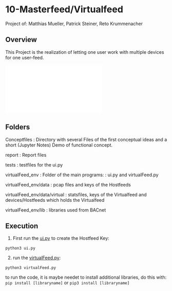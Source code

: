 ﻿#  10-Masterfeed/Virtualfeed

  

Project of: Matthias Mueller, Patrick Steiner, Reto Krummenacher

  

##  Overview

  

This Project is the realization of letting one user work with multiple devices for one user-feed.

  

![Report](report/IasReport_Gruppe10_Multidevice.pdf)

  

##  Folders

  
 Conceptfiles
 : Directory with several Files of the first conceptual ideas and a short (Jupyter Notes) Demo of functional concept.

 report
: Report files

  tests
 : testfiles for the ui.py

 virtualFeed_env
: Folder of the main programs:
: ui.py and virtualFeed.py

virtualFeed_env/data
	: pcap files and keys of the Hostfeeds
	
virtualFeed_env/data/virtual
	: statsfiles, keys of the Virtualfeed and devices/Hostfeeds which holds the Virtualfeed

virtualFeed_env/lib
: libraries used from BACnet

## Execution

1. First run the [ui.py](virtualFeed_env/ui.py) to create the Hostfeed Key:
```python3
python3 ui.py
```
2. run the [virtualFeed.py](virtualFeed_env/ui.py):
```python3
python3 virtualFeed.py
```
to run the code, it is maybe needet to install additional libraries, do this with:
`
pip install [libraryname]
` or `pip3 install [libraryname]`
